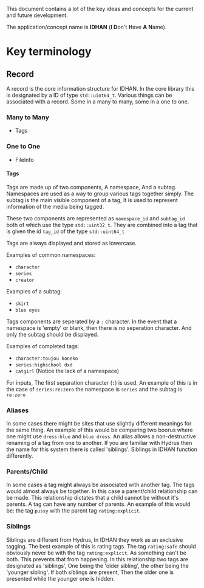 This document contains a lot of the key ideas and concepts for the current and future development.

The application/concept name is **IDHAN** (**I** **D**on't **H**ave **A** **N**ame).

# Key terminology

## Record

A record is the core information structure for IDHAN. In the core library this is designated by a ID of type `std::uint64_t`.
Various things can be associated with a record. Some in a many to many, some in a one to one.

### Many to Many

- Tags

### One to One

- FileInfo

#### Tags

Tags are made up of two components, A namespace, And a subtag. Namespaces are used as a way to group various tags together simply.
The subtag is the main visible component of a tag, It is used to represent information of the media being tagged.

These two components are represented as `namespace_id` and `subtag_id` both of which use the type `std::uint32_t`.
They are combined into a tag that is given the id `tag_id` of the type `std::uint64_t`

Tags are always displayed and stored as lowercase.

Examples of common namespaces:

- `character`
- `series`
- `creator`

Examples of a subtag:

- `skirt`
- `blue eyes`

Tags components are seperated by a `:` character. In the event that a namespace is 'empty' or blank, then there is no seperation character. And only the subtag should be displayed.

Examples of completed tags:

- `character:toujou koneko`
- `series:highschool dxd`
- `catgirl` (Notice the lack of a namespace)

For inputs, The first separation character (`:`) is used. An example of this is in the case of `series:re:zero` the namespace is `series` and the subtag is `re:zero`

### Aliases

In some cases there might be sites that use slightly different meanings for the same thing. An example of this would be comparing two boorus where one might use `dress:blue` and `blue dress`. An alias allows a non-destructive renaming of a tag from one to another. If you are familiar with Hydrus then the name for this system there is called 'siblings'. Siblings in IDHAN function differently.

### Parents/Child

In some cases a tag might always be associated with another tag. The tags would almost always be together. In this case a parent/child relationship can be made. This relationship dictates that a child cannot be without it's parents. A tag can have any number of parents. An example of this would be: the tag `pussy` with the parent tag `rating:explicit`.

### Siblings

Siblings are different from Hydrus, In IDHAN they work as an exclusive tagging. The best example of this is rating tags. The tag `rating:safe` should obviously never be with the tag `rating:explicit`. As something can't be both. This prevents that from happening. In this relationship two tags are designated as 'siblings', One being the 'older sibling', the other being the 'younger sibling'. If both siblings are present, Then the older one is presented while the younger one is hidden.




